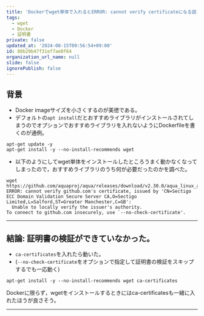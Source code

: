 ```yaml
---
title: 'Dockerでwget単体で入れるとERROR: cannot verify certificateになる話'
tags:
  - wget
  - Docker
  - 証明書
private: false
updated_at: '2024-08-15T09:56:54+09:00'
id: 88b29b47f31ef7ae0f64
organization_url_name: null
slide: false
ignorePublish: false
---
```

## 背景

- Docker imageサイズを小さくするのが美徳である。
- デフォルトの`apt install`だとおすすめライブラリがインストールされてしまうのでオプションでおすすめライブラリを入れないようにDockerfileを書くのが通例。

```shell
apt-get update -y
apt-get install -y --no-install-recommends wget 
```
- 以下のようにしてwget単体をインストールしたところうまく動かなくなってしまったので，おすすめライブラリのうち何が必要だったのかを調べた。

```shell
wget https://github.com/aquaproj/aqua/releases/download/v2.30.0/aqua_linux_amd64.tar.gz
ERROR: cannot verify github.com's certificate, issued by 'CN=Sectigo ECC Domain Validation Secure Server CA,O=Sectigo Limited,L=Salford,ST=Greater Manchester,C=GB':
  Unable to locally verify the issuer's authority.
To connect to github.com insecurely, use `--no-check-certificate'.
```

---

## 結論: 証明書の検証ができていなかった。

- `ca-certificates`を入れたら動いた。
- (`--no-check-certificate`をオプションで指定して証明書の検証をスキップするでも一応動く)

```shell
apt-get install -y --no-install-recommends wget ca-certificates
```
Dockerに限らず，wgetをインストールするときにはca-certificatesも一緒に入れたほうが良さそう。

---
